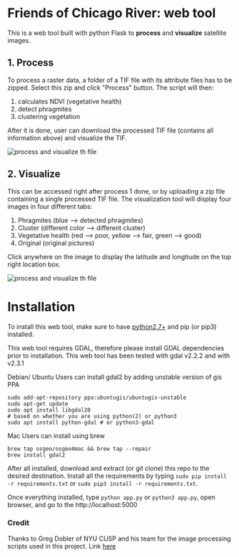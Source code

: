# Friends of Chicago River: web tool

This is a web tool built with python Flask to **process** and **visualize** satellite images.

## 1. Process

To process a raster data, a folder of a TIF file with its attribute files has to be zipped. Select this zip and click "Process" button. The script will then:

1. calculates NDVI (vegetative health)
2. detect phragmites
3. clustering vegetation

After it is done, user can download the processed TIF file (contains all information above) and visualize the TIF. 

![process and visualize th file](https://github.com/nmonarizqa/focr/blob/master/demo/demo1.gif?raw=true)

## 2. Visualize

This can be accessed right after process 1 done, or by uploading a zip file containing a single processed TIF file. 
The visualization tool will display four images in four different tabs:

1. Phragmites (blue --> detected phragmites)
2. Cluster (different color --> different cluster)
3. Vegetative health (red --> poor, yellow --> fair, green --> good)
4. Original (original pictures)

Click anywhere on the image to display the latitude and longtiude on the top right location box.

![process and visualize th file](https://github.com/nmonarizqa/focr/blob/master/demo/demo2.gif?raw=true)

# Installation

To install this web tool, make sure to have [python2.7+](https://www.python.org/) and pip (or pip3) installed.

This web tool requires GDAL, therefore please install GDAL dependencies prior to installation. This web tool
has been tested with gdal v2.2.2 and with v2.3.1

Debian/ Ubuntu Users can install gdal2 by adding unstable version of gis PPA
``` shell
sudo add-apt-repository ppa:ubuntugis/ubuntugis-unstable
sudo apt-get update
sudo apt install libgdal20
# based on whether you are using python(2) or python3
sudo apt install python-gdal # or python3-gdal
```

Mac Users can install using brew
``` shell
brew tap osgeo/osgeo4mac && brew tap --repair
brew install gdal2
```

After all installed, download and extract (or git clone) this repo to the desired destination.
Install all the requirements by typing `sudo pip install -r requirements.txt` or `sudo pip3 install -r requirements.txt`.

Once everything installed, type `python app.py` or `python3 app.py`, open browser, and go to the
http://localhost:5000

### Credit

Thanks to Greg Dobler of NYU CUSP and his team for the image processing scripts used in this project. Link [here](https://github.com/gdobler/carve)
